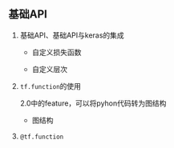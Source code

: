 ## 基础API     

1. 基础API、基础API与keras的集成

   - 自定义损失函数

   - 自定义层次	

     

2. `tf.function`的使用      

   2.0中的feature，可以将pyhon代码转为图结构

   - 图结构



3. `@tf.function`